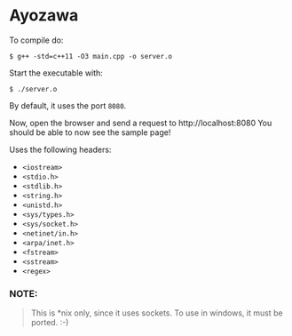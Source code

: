 # Ayozawa

To compile do:

```
$ g++ -std=c++11 -O3 main.cpp -o server.o
```

Start the executable with:

```
$ ./server.o
```

By default, it uses the port `8080`.

Now, open the browser and send a request to http://localhost:8080
You should be able to now see the sample page!

Uses the following headers:

 - `<iostream>`
 - `<stdio.h>`
 - `<stdlib.h>`
 - `<string.h>`
 - `<unistd.h>`
 - `<sys/types.h>`
 - `<sys/socket.h>`
 - `<netinet/in.h>`
 - `<arpa/inet.h>`
 - `<fstream>`
 - `<sstream>`
 - `<regex>`

### NOTE:
> This is \*nix only, since it uses sockets. To use in windows, it must be ported. :-)
